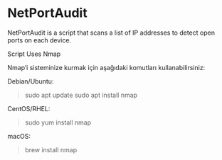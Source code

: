 # NetPortAudit
NetPortAudit is a script that scans a list of IP addresses to detect open ports on each device. 

Script Uses Nmap

Nmap’i sisteminize kurmak için aşağıdaki komutları kullanabilirsiniz:

Debian/Ubuntu:
>sudo apt update
>sudo apt install nmap

CentOS/RHEL:
>sudo yum install nmap

macOS:
>brew install nmap
